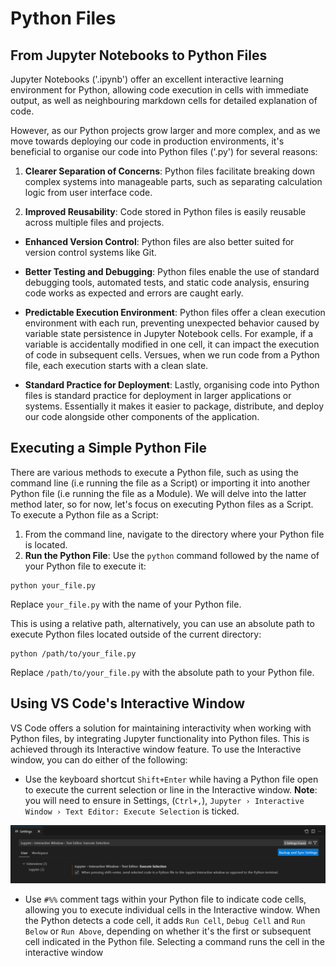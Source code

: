 # Python Files

## From Jupyter Notebooks to Python Files
Jupyter Notebooks ('.ipynb') offer an excellent interactive learning environment for Python, allowing code execution in cells with immediate output, as well as neighbouring markdown cells for detailed explanation of code. 

However, as our Python projects grow larger and more complex, and as we move towards deploying our code in production environments, it's beneficial to organise our code into Python files ('.py') for several reasons:

1. **Clearer Separation of Concerns**: Python files facilitate breaking down complex systems into manageable parts, such as separating calculation logic from user interface code.

2. **Improved Reusability**: Code stored in Python files is easily reusable across multiple files and projects.

- **Enhanced Version Control**: Python files are also better suited for version control systems like Git. 

- **Better Testing and Debugging**: Python files enable the use of standard debugging tools, automated tests, and static code analysis, ensuring code works as expected and errors are caught early.

- **Predictable Execution Environment**: Python files offer a clean execution environment with each run, preventing unexpected behavior caused by variable state persistence in Jupyter Notebook cells. For example, if a variable is accidentally modified in one cell, it can impact the execution of code in subsequent cells. Versues, when we run code from a Python file, each execution starts with a clean slate. 

- **Standard Practice for Deployment**: Lastly, organising code into Python files is standard practice for deployment in larger applications or systems. Essentially it makes it easier to package, distribute, and deploy our code alongside other components of the application.


## Executing a Simple Python File
There are various methods to execute a Python file, such as using the command line (i.e running the file as a Script) or importing it into another Python file (i.e running the file as a Module). We will delve into the latter method later, so for now, let's focus on executing Python files as a Script. To execute a Python file as a Script:
1. From the command line, navigate to the directory where your Python file is located.
2. **Run the Python File**: Use the `python` command followed by the name of your Python file to execute it:
```
python your_file.py
```
Replace `your_file.py` with the name of your Python file.

This is using a relative path, alternatively, you can use an absolute path to execute Python files located outside of the current directory:
```
python /path/to/your_file.py
```
Replace `/path/to/your_file.py` with the absolute path to your Python file. 

## Using VS Code's Interactive Window
VS Code offers a solution for maintaining interactivity when working with Python files, by integrating Jupyter functionality into Python files. This is achieved through its Interactive window feature. To use the Interactive window, you can do either of the following:

- Use the keyboard shortcut `Shift+Enter` while having a Python file open to execute the current selection or line in the Interactive window. **Note**: you will need to ensure in Settings, (`Ctrl+,`), `Jupyter › Interactive Window › Text Editor: Execute Selection` is ticked. 

![alt text](execute_selection.png)

- Use `#%%` comment tags within your Python file to indicate code cells, allowing you to execute individual cells in the Interactive window. When the Python detects a code cell, it adds `Run Cell`, `Debug Cell` and `Run Below` or `Run Above`, depending on whether it's the first or subsequent cell indicated in the Python file. Selecting a command runs the cell in the interactive window
